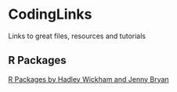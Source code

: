 # CodingLinks
Links to great files, resources and tutorials


## R Packages

[R Packages by Hadley Wickham and Jenny Bryan](https://r-pkgs.org/)
